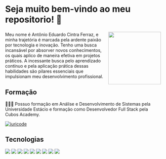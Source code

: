 <h1 align="left">Seja muito bem-vindo ao meu repositorio! 👋</h1>

###

<img align="right" height="170" src="https://miro.medium.com/max/1360/1*zVnWJtyGOX_kUIDm6ccCfQ.gif"  />

###

<p align="left">Meu nome é Antônio Eduardo Cintra Ferraz, e minha trajetória é marcada pela ardente paixão por tecnologia e inovação. Tenho uma busca incansável por absorver novos conhecimentos, os quais aplico de maneira efetiva em projetos práticos. A incessante busca pelo aprendizado contínuo e pela aplicação prática dessas habilidades são pilares essenciais que impulsionam meu desenvolvimento profissional.</p>

###

## Formação 

🧑🏽‍🎓 Possuo formação em Análise e Desenvolvimento de Sistemas pela Universidade Estácio e formação como Desenvolvedor Full Stack pela Cubos Academy.


[![iuricode](https://github-readme-stats.vercel.app/api/top-langs/?username=antoniocintra&layout=compact&theme=tokyonight)](https://github.com/anuraghazra/github-readme-stats)

## Tecnologias 

<img src = "https://img.shields.io/badge/JavaScript-323330?style=for-the-badge&logo=javascript&logoColor=F7DF1E" /> <img src = "https://img.shields.io/badge/TypeScript-007ACC?style=for-the-badge&logo=typescript&logoColor=white" />
<img src = "https://img.shields.io/badge/HTML5-E34F26?style=for-the-badge&logo=html5&logoColor=white" />
<img src = "https://img.shields.io/badge/React-20232A?style=for-the-badge&logo=react&logoColor=61DAFB" />
<img src = "https://img.shields.io/badge/Node.js-43853D?style=for-the-badge&logo=node.js&logoColor=white" />
<img src = "https://img.shields.io/badge/CSS3-1572B6?style=for-the-badge&logo=css3&logoColor=white" />
<img src = "https://img.shields.io/badge/Bootstrap-563D7C?style=for-the-badge&logo=bootstrap&logoColor=white" />
<img src = "https://img.shields.io/badge/PostgreSQL-316192?style=for-the-badge&logo=postgresql&logoColor=white" />
<img src = "https://img.shields.io/badge/Git-E34F26?style=for-the-badge&logo=git&logoColor=white" />
